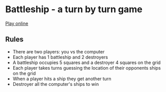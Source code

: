 # Battleship - a turn by turn game

[Play online](https://iampeterbanjo.io/battleship)

## Rules
- There are two players: you vs the computer
- Each player has 1 battleship and 2 destroyers
- A battleship occupies 5 squares and a destroyer 4 squares on the grid
- Each player takes turns guessing the location of their opponents ships on the grid
- When a player hits a ship they get another turn
- Destroyer all the computer's ships to win